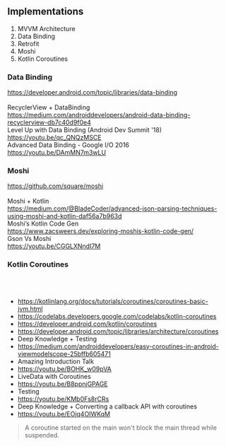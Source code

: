 ## Implementations


1. MVVM Architecture
2. Data Binding
3. Retrofit
4. Moshi
5. Kotlin Coroutines

### Data Binding
https://developer.android.com/topic/libraries/data-binding
<br><br>
RecyclerView + DataBinding
<br>
https://medium.com/androiddevelopers/android-data-binding-recyclerview-db7c40d9f0e4
<br>
Level Up with Data Binding (Android Dev Summit '18)
<br>
https://youtu.be/qc_QNQzMSCE
<br>
Advanced Data Binding - Google I/O 2016
<br>
https://youtu.be/DAmMN7m3wLU

### Moshi
https://github.com/square/moshi
<br><br>
Moshi + Kotlin
<br>
https://medium.com/@BladeCoder/advanced-json-parsing-techniques-using-moshi-and-kotlin-daf56a7b963d
<br>
Moshi’s Kotlin Code Gen
<br>
https://www.zacsweers.dev/exploring-moshis-kotlin-code-gen/
<br>
Gson Vs Moshi
<br>
https://youtu.be/CGGLXNndI7M

### Kotlin Coroutines

<br><br>
- https://kotlinlang.org/docs/tutorials/coroutines/coroutines-basic-jvm.html
- https://codelabs.developers.google.com/codelabs/kotlin-coroutines
- https://developer.android.com/kotlin/coroutines
- https://developer.android.com/topic/libraries/architecture/coroutines
- Deep Knowledge + Testing
- https://medium.com/androiddevelopers/easy-coroutines-in-android-viewmodelscope-25bffb605471
- Amazing Introduction Talk
- https://youtu.be/BOHK_w09pVA
- LiveData with Coroutines
- https://youtu.be/B8ppnjGPAGE
- Testing
- https://youtu.be/KMb0Fs8rCRs
- Deep Knowledge + Converting a callback API with coroutines
- https://youtu.be/EOjq4OIWKqM

> A coroutine started on the main won't block the main thread while suspended.
